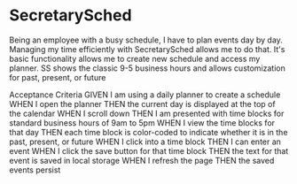 # SecretarySched
Being an employee with a busy schedule, I have to plan events day by day. Managing my time efficiently with SecretarySched allows me to do that. It's basic functionality allows me to create new schedule and access my planner. SS shows the classic 9-5 business hours and allows customization for past, present, or future 

Acceptance Criteria
GIVEN I am using a daily planner to create a schedule
WHEN I open the planner
THEN the current day is displayed at the top of the calendar
WHEN I scroll down
THEN I am presented with time blocks for standard business hours of 9am to 5pm
WHEN I view the time blocks for that day
THEN each time block is color-coded to indicate whether it is in the past, present, or future
WHEN I click into a time block
THEN I can enter an event
WHEN I click the save button for that time block
THEN the text for that event is saved in local storage
WHEN I refresh the page
THEN the saved events persist
